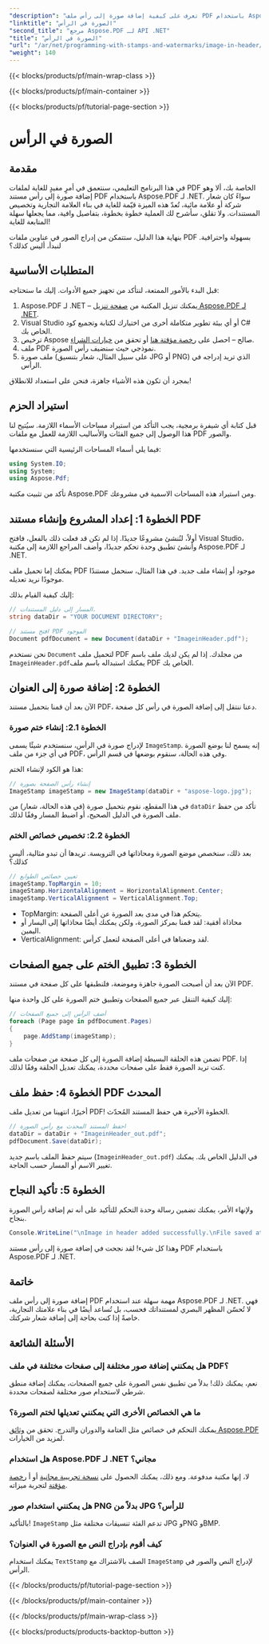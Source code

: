 ```yaml
---
"description": "تعرف على كيفية إضافة صورة إلى رأس ملف PDF باستخدام Aspose.PDF لـ .NET في هذا البرنامج التعليمي خطوة بخطوة."
"linktitle": "الصورة في الرأس"
"second_title": "مرجع Aspose.PDF لـ API .NET"
"title": "الصورة في الرأس"
"url": "/ar/net/programming-with-stamps-and-watermarks/image-in-header/"
"weight": 140
---
```


{{< blocks/products/pf/main-wrap-class >}}

{{< blocks/products/pf/main-container >}}

{{< blocks/products/pf/tutorial-page-section >}}

# الصورة في الرأس

## مقدمة

في هذا البرنامج التعليمي، سنتعمق في أمرٍ مفيدٍ للغاية لملفات PDF الخاصة بك، ألا وهو إضافة صورة إلى رأس مستند PDF باستخدام Aspose.PDF لـ .NET. سواءً كان شعار شركة أو علامة مائية، تُعدّ هذه الميزة قيّمة للغاية في بناء العلامة التجارية وتخصيص المستندات. ولا تقلق، سأشرح لك العملية خطوة بخطوة، بتفاصيل وافية، مما يجعلها سهلة المتابعة للغاية!

بنهاية هذا الدليل، ستتمكن من إدراج الصور في عناوين ملفات PDF بسهولة واحترافية. لنبدأ، أليس كذلك؟

## المتطلبات الأساسية

قبل البدء بالأمور الممتعة، لنتأكد من تجهيز جميع الأدوات. إليك ما ستحتاجه:

1. Aspose.PDF لـ .NET – يمكنك تنزيل المكتبة من [صفحة تنزيل Aspose.PDF لـ .NET](https://releases.aspose.com/pdf/net/).
2. Visual Studio أو أي بيئة تطوير متكاملة أخرى من اختيارك لكتابة وتجميع كود C# الخاص بك.
3. ترخيص Aspose صالح – احصل على [رخصة مؤقتة هنا](https://purchase.aspose.com/temporary-license/) أو تحقق من [خيارات الشراء](https://purchase.aspose.com/buy).
4. ملف PDF نموذجي حيث سنضيف رأس الصورة.
5. ملف صورة (على سبيل المثال، شعار بتنسيق JPG أو PNG) الذي تريد إدراجه في الرأس.

بمجرد أن تكون هذه الأشياء جاهزة، فنحن على استعداد للانطلاق!

## استيراد الحزم

قبل كتابة أي شيفرة برمجية، يجب التأكد من استيراد مساحات الأسماء اللازمة. سيُتيح لنا هذا الوصول إلى جميع الفئات والأساليب اللازمة للعمل مع ملفات PDF والصور.

فيما يلي أسماء المساحات الرئيسية التي سنستخدمها:

```csharp
using System.IO;
using System;
using Aspose.Pdf;
```

تأكد من تثبيت مكتبة Aspose.PDF ومن استيراد هذه المساحات الاسمية في مشروعك.

## الخطوة 1: إعداد المشروع وإنشاء مستند PDF

أولاً، لنُنشئ مشروعًا جديدًا. إذا لم تكن قد فعلت ذلك بالفعل، فافتح Visual Studio، وأنشئ تطبيق وحدة تحكم جديدًا، وأضف المراجع اللازمة إلى مكتبة Aspose.PDF لـ .NET.

يمكنك إما تحميل ملف PDF موجود أو إنشاء ملف جديد. في هذا المثال، سنحمل مستندًا موجودًا نريد تعديله.

إليك كيفية القيام بذلك:

```csharp
// المسار إلى دليل المستندات.
string dataDir = "YOUR DOCUMENT DIRECTORY";

// افتح مستند PDF الموجود
Document pdfDocument = new Document(dataDir + "ImageinHeader.pdf");
```

نحن نستخدم `Document` لتحميل ملف PDF من مجلدك. إذا لم يكن لديك ملف باسم `ImageinHeader.pdf`يمكنك استبداله باسم ملف PDF الخاص بك.

## الخطوة 2: إضافة صورة إلى العنوان

الآن بعد أن قمنا بتحميل مستند PDF، دعنا ننتقل إلى إضافة الصورة في رأس كل صفحة.

### الخطوة 2.1: إنشاء ختم صورة
لإدراج صورة في الرأس، سنستخدم شيئًا يسمى `ImageStamp`. إنه يسمح لنا بوضع الصورة في أي جزء من ملف PDF، وفي هذه الحالة، سنقوم بوضعها في قسم الرأس.

هذا هو الكود لإنشاء الختم:

```csharp
// إنشاء رأس الصفحة بصورة
ImageStamp imageStamp = new ImageStamp(dataDir + "aspose-logo.jpg");
```

في هذا المقطع، نقوم بتحميل صورة (في هذه الحالة، شعار) من `dataDir` تأكد من حفظ ملف الصورة في الدليل الصحيح، أو اضبط المسار وفقًا لذلك.

### الخطوة 2.2: تخصيص خصائص الختم
بعد ذلك، سنخصص موضع الصورة ومحاذاتها في الترويسة. تريدها أن تبدو مثالية، أليس كذلك؟

```csharp
// تعيين خصائص الطوابع
imageStamp.TopMargin = 10;
imageStamp.HorizontalAlignment = HorizontalAlignment.Center;
imageStamp.VerticalAlignment = VerticalAlignment.Top;
```

- TopMargin: يتحكم هذا في مدى بعد الصورة عن أعلى الصفحة.
- محاذاة أفقية: لقد قمنا بمركز الصورة، ولكن يمكنك أيضًا محاذاتها إلى اليسار أو اليمين.
- VerticalAlignment: لقد وضعناها في أعلى الصفحة لتعمل كرأس.

## الخطوة 3: تطبيق الختم على جميع الصفحات

الآن بعد أن أصبحت الصورة جاهزة وموضعة، فلنطبقها على كل صفحة في مستند PDF.

إليك كيفية التنقل عبر جميع الصفحات وتطبيق ختم الصورة على كل واحدة منها:

```csharp
// أضف الرأس إلى جميع الصفحات
foreach (Page page in pdfDocument.Pages)
{
    page.AddStamp(imageStamp);
}
```

تضمن هذه الحلقة البسيطة إضافة الصورة إلى كل صفحة من صفحات ملف PDF. إذا كنت تريد الصورة فقط على صفحات محددة، يمكنك تعديل الحلقة وفقًا لذلك.

## الخطوة 4: حفظ ملف PDF المحدث

أخيرًا، انتهينا من تعديل ملف PDF! الخطوة الأخيرة هي حفظ المستند المُحدّث.

```csharp
// احفظ المستند المحدث مع رأس الصورة
dataDir = dataDir + "ImageinHeader_out.pdf";
pdfDocument.Save(dataDir);
```

سيتم حفظ الملف باسم جديد (`ImageinHeader_out.pdf`) في الدليل الخاص بك. يمكنك تغيير الاسم أو المسار حسب الحاجة.

## الخطوة 5: تأكيد النجاح

ولإنهاء الأمر، يمكنك تضمين رسالة وحدة التحكم للتأكيد على أنه تم إضافة رأس الصورة بنجاح.

```csharp
Console.WriteLine("\nImage in header added successfully.\nFile saved at " + dataDir);
```

وهذا كل شيء! لقد نجحت في إضافة صورة إلى رأس مستند PDF باستخدام Aspose.PDF لـ .NET.

## خاتمة

إضافة صورة إلى رأس ملف PDF مهمة سهلة عند استخدام Aspose.PDF لـ .NET. فهي لا تُحسّن المظهر البصري لمستنداتك فحسب، بل تُساعد أيضًا في بناء علامتك التجارية، خاصةً إذا كنت بحاجة إلى إضافة شعار شركتك.

## الأسئلة الشائعة

### هل يمكنني إضافة صور مختلفة إلى صفحات مختلفة في ملف PDF؟
نعم، يمكنك ذلك! بدلاً من تطبيق نفس الصورة على جميع الصفحات، يمكنك إضافة منطق شرطي لاستخدام صور مختلفة لصفحات محددة.

### ما هي الخصائص الأخرى التي يمكنني تعديلها لختم الصورة؟
يمكنك التحكم في خصائص مثل العتامة والدوران والتدرج. تحقق من [وثائق Aspose.PDF](https://reference.aspose.com/pdf/net/) لمزيد من الخيارات.

### هل استخدام Aspose.PDF لـ .NET مجاني؟
لا، إنها مكتبة مدفوعة. ومع ذلك، يمكنك الحصول على [نسخة تجريبية مجانية](https://releases.aspose.com/) أو أ [رخصة مؤقتة](https://purchase.aspose.com/temporary-license/) لتجربة ميزاته.

### هل يمكنني استخدام صور PNG بدلاً من JPG للرأس؟
بالتأكيد! `ImageStamp` تدعم الفئة تنسيقات مختلفة مثل JPG وPNG وBMP.

### كيف أقوم بإدراج النص مع الصورة في العنوان؟
يمكنك استخدام `TextStamp` الصف بالاشتراك مع `ImageStamp` لإدراج النص والصور في الرأس.

{{< /blocks/products/pf/tutorial-page-section >}}

{{< /blocks/products/pf/main-container >}}

{{< /blocks/products/pf/main-wrap-class >}}

{{< blocks/products/products-backtop-button >}}